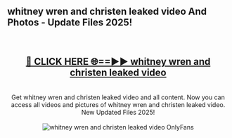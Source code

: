 <h2>whitney wren and christen leaked video And Photos - Update Files 2025!</h2>
<br>
<div align="center">
<h2><a href="https://betterlinks.top/A2PfLJ" rel="nofollow">🔴 CLICK HERE 🌐==►► whitney wren and christen leaked video</a></h2>
<br>
Get whitney wren and christen leaked video and all content. Now you can access all videos and pictures of whitney wren and christen leaked video. New Updated Files 2025!
<br>
<br>
<a href="https://betterlinks.top/A2PfLJ" rel="nofollow" data-target="animated-image.originalLink"><img src="https://i.imgur.com/dJHk4Zq.gif" alt="whitney wren and christen leaked video OnlyFans" style="max-width: 100%; display: inline-block;" data-target="animated-image.originalImage"></a>
</div>
<br>
